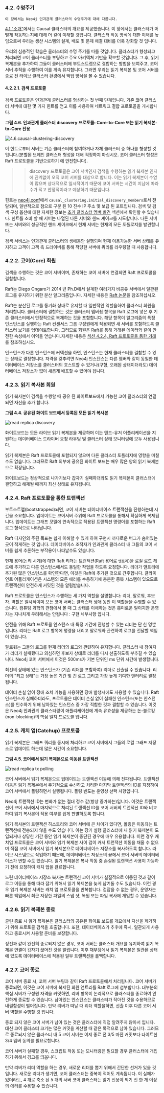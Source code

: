 
### 4.2. 수명주기 

```
이 장에서는 Neo4j 인과관계 클러스터의 수명주기에 대해 다룹니다.
```

[4.1 "소개"](./introduction.md)에서는 Causal 클러스터의 개요를 제공했습니다. 이 장에서는 클러스터가 어떻게 작동하는지에 대해 더 깊이 이해할 것입니다. 클러스터 작동 방식에 대한 이해를 높임으로써 우리는 생산 시스템의 설계, 배포 및 문제 해결 대비를 더욱 강화할 것 입니다.

우리의 심층적인 학습은 클러스터의 수명 주기를 따를 것입니다. 클러스터가 형성되고 처리되면 코어 클러스터를 부팅하고 주요 아키텍처 기반을 확보할 것입니다. 그 후, 읽기 복제본을 추가하여 그들이 클러스터에 부트스트랩으로 결합하는 방법을 보여주고, 코어 서버 추적을 수행하여 이를 계속 유지합니다. 그러면 우리는 읽기 복제본 및 코어 서버를 종료 전 라이브 클러스터 환경에서 백업 방식을 볼 수 있습니다.

#### 4.2.2.1. 검색 프로토콜

검색 프로토콜은 인과관계 클러스터를 형성하는 첫 번째 단계입니다. 기존 코어 클러스터 서버에 대한 몇 가지 힌트를 얻고 이를 사용하여 네트워크 결합 프로토콜을 개시합니다. 

**그림 4.6. 인과관계 클러스터 discovery 프로토콜: Core-to-Core 또는 읽기 복제본-to-Core 전용**


![4.6.causal-clustering-discovery](./4.6.causal-clustering-discovery.png)

이 힌트로부터 서버는 기존 클러스터에 참여하거나 자체 클러스터 중 하나를 형성할 것입니다.(분할된 브레인 클러스터 형성을 대해 걱정하지 마십시오. 코어 클러스터 형성은 Raft 프로토콜을 기반으로하기 에 안전합니다). 


>> discovery 프로토콜은 코어 서버인지 검색을 수행하는 읽기 복제본 인지에 관계없이 오직 코어 서버를 대상으로 합니다. 이는 읽기 복제본이 수없이 많으며 상대적으로 일시적이기 때문에 코어 서버는 시간이 지남에 따라 수가 적고 안정적이라고 예상하기 때문입니다.

힌트는  [neo4j.conf](/configuration/file-locations.md)에서 ```causal_clustering.initial_discovery_members```로서 전달되며, 일반적으로 점으로 구분 된 10 진수 IP 주소 및 보급 된 포트입니다. 검색 및 검색 구성 옵션에 대한 자세한 정보는 [초기 클러스터 멤버 발견](./setup-new-cluster.md) 섹션에서 확인할 수 있습니다. 힌트를 소비 할 때 서버는 나열된 다른 서버와 핸드 셰이크를 시도합니다. 다른 서버 또는 서버와의 성공적인 핸드 셰이크에서 현재 서버는 현재의 모든 토폴로지를 발견합니다.

검색 서비스는 인과관계 클러스터의 생애동안 실행되며 현재 이용가능한 서버 상태를 유지하고 고객이 고객 측 드라이버를 통해 적당한 서버에 쿼리를 라우팅할 때 사용합니다. 

### 4.2.2. 코어(Core) 회원 

검색을 수행하는 것은 코어 서버이며, 존재하는 코어 서버에 연결되면 Raft 프로토콜을 결합합니다. 

Raft는 Diego Ongaro가 2014 년 Ph.D에서 설계한 여러가지 비공유 서버에서 일관된 로그를 유지하기 위한 분산 알고리즘입니다. 자세한 내용은 [Raft 논문](https://ramcloud.stanford.edu/~ongaro/thesis.pdf)을 참조하십시오. 

Raft는 분산된 로그를 동기화 상태로 유지할 때 일반적인 역할을하여 클러스터 회원을 처리합니다. 클러스터에 결합하는 것은 클러스터 멤버쉽 항목을 Raft 로그에 넣은 후 기존 클러스터에서 안정적으로 복제하는 것을 포함합니다. 해당 항목이 알고리즘의 특정 인스턴스를 실행하는 Raft 컨센서스 그룹 구성원에게 적용되면 새 서버를 포함하도록 클러스터 보기를 업데이트합니다. 그러므로 회원은 Raft를 통해 거래된 데이터와 같이 안전한 속성에서 이익을 얻습니다.자세한 내용은 [섹션 4.2.4, Raft 프로토콜을 통한 거래](./lifecycle.md)를 참조하십시오. 

인스턴스가 다른 인스턴스에 커텍션을 하면, 인스턴스는 현재 클러스터를 결합할 수 있는 상태로 결정합니다. 자격을 갖추려면 Neo4j 인스턴스는 다른 멤버와 같이 동일한 데이터베이스 저장소를 클러스터의 호스트할 수 있거나(구형, 오래된 상태이더라도) 데이터베이스 저장소가 없이 새롭게 배포할 수 있어야 됩니다. 

### 4.2.3. 읽기 복사본 회원 

읽기 복사본이 검색을 수행할 때 공유 된 화이트보드에서 가능한 코어 클러스터의 연결되면 자신을 추가 합니다. 

**그림 4.4. 공유된 화이트 보드에서 등록된 모든 읽기 복사본**

![read replica discovery](https://neo4j.com/docs/operations-manual/3.4/images/read-replica-discovery.svg)


화이트보드는 모든 라이브 읽기 복제본을 제공하며 이는 엔드-유저 어플리케이션을 지원하는 데이터베이스 드라이버 요청 라우팅 및 클러스터 상태 모니터링에 모두 사용됩니다. 

읽기 복제본은 Raft 프로토콜에 포함되지 않으며 다른 클러스터 토플러지에 영향을 미칠 수도 없습니다. 그러므로 Raft 외부에 공유된 화이트 보드는 매우 많은 양의 읽기 복제본으로 확장됩니다. 


화이트보드는 정상적으로 나가기보다 갑자기 실패하더라도 읽기 복제본이 클러스터에 결합하고 해제될 때까지 최신 상태로 유지됩니다. 

### 4.2.4. Raft 프로토콜을 통한 트랜잭션 

부트스트랩(bootstrapped)되면, 코어 서버는 데이터베이스 트랜잭션을 진행하는데 시간을 소요합니다. 
업데이트는 코어서버 주위에 Raft 프로토콜을 통해서 확실하게 복제됩니다. 업데이트는 그래프 모델에 연속적으로 적용된 트랜잭션 명령어를 포함하는 Raft 로그 형식으로 나타납니다. 

Raft 디자인의 주된 목표는 쉽게 이해할 수 있게 하여 구현시 까다로운 버그가 숨어있는 곳이 적게하는 것 입니다. 데이터베이스 조작자가 인과관계 클러스터 내 그들의 코어 서버를 쉽게 추론하는 부작용이 나타날수도 있습니다. 

현재 용어(논리 시계)에 대한 Raft 리더는 트랜잭션(Raft 용어로 `엔트리`)을 로컬 로드 헤드에 추가하고 다른 인스턴스에서도 동일한 작업을 하도록 요청합니다. 리더가 앤트리에 추가된 많은 인스턴스를 확인한다면, 이것은 Raft에 추가된 것으로 간주합니다. 클라이언트 어플리케이션은 시스템의 모든 에러를 수용하기에 충분한 종복 시스템이 있으므로 트랜잭션이 안전하게 커밋된 것을 알림받습니다. 

Raft 프로토콜은 인스턴스가 수행하는 세 가지 역할을 설명합니다: 리더, 팔로워, 후보자. 역할은  일시적이며 모든 코어 서버는 클러스터 생애 동안 이 역할들을 수행할 수 있습니다. 컴퓨팅 과학의 관점에서 볼 때 그 상태를 이해하는 것은 흥미로운 일이지만 운영자는 지나치게 우려해서는 안됩니다 : 구현 세부사항 입니다. 
 
안전을 위해 Raft 프로토콜 인스턴스 내 특정 기간에 진행할 수 있는 리더는 단 한 명뿐입니다. 리더는 Raft 로그 항목에 명령을 내리고 팔로워와 관련하여 로그를 전달할 책임이 있습니다. 

팔로워는 그들의 로그를 현재 리더의 로그와 관련하여 유지합니다. 클러스터 내 참여자가 리더가 실패했다고 의심하면 후보자 상태로 리더를 다시 선출하도록 부추길 수 있습니다. Neo4j 코어 서버에서 이것은 500ms가 기본 단위인 ms 단위 시간에 발생합니다. 

최선의 상태에 있는 인스턴스가 (기존 리더를 포함하여) 리더로 선출될 수 있습니다. 리더의 "최고 상태"는 가장 높은 기간 및 긴 로그 그리고 가장 높게 기여한 앤터리로 결정됩니다. 


데이터 손실 없이 정애 조치 기능을 사용하면 장애 발생시에도 사용할 수 있습니다. Raft 인스턴스가 실패하더라도, 프로토콜은 데이터 손실 없이 실패한 인스턴스(또는 인스턴스)를 인수하기 위해 남아있는 인스턴스 중 가장 적합한 것과 결합할 수 있습니다. 이것은 Neo4j 인과관계 클러스터링이 애플리케이션에 계속 유효성을 제공하는 논-블로킹(non-blocking)의 핵심 일치 프로토콜 입니다.

### 4.2.5. 캐치 업(Catchup) 프로토콜 

읽기 복제본은 그래프 쿼리를 동시에 처리하고 코어 서버에서 그들의 로컬 그래프 저장소로 업데이트 하는데 많은 시간이 소요합니다. 

**그림 4.5. 코어에서 읽기 복제본으로 이동된 트랜잭션**

![read replica tx polling](https://neo4j.com/docs/operations-manual/3.4/images/read-replica-tx-polling.svg)

코어 서버에서 읽기 복제본으로 업데이트는 트랜잭션 이동에 의해 전파됩니다. 트랜잭션 이동은 읽기 복제본에서 주기적으로 수신하고 처리한 마지막 트랜잭션의 ID를 지정하여 코어 서버에서 폴링하면서 실행됩니다. 폴링 빈도는 운영상 선택 사항입니다. 

Neo4j 트랜잭션 ID는 변화가 없는 절대 정수 값(항상 증가하는)입니다. 이것은 트랜잭션이 코어 서버에서 마지막으로 처리된 트랜잭션 ID를 코어 서버의 트랜잭션 ID와 비교하여 
읽기 복사본이 적용 여부를 쉽게 판별하도록 합니다. 

읽기 복사본의 트랜잭션 히스토리와 코어 서버에 큰 차이가 있다면, 폴링은 이동되는 트랜잭션에 전송되지 않을 수도 있습니다. 이는 장기 실행 클러스터에 새 읽기 복제본이 도입되거나 상당한 기간 동안 읽기 복제본이 중단된 경우에 매우 유용합니다. 이런 경우 캐치업 프로토콜은 코어 서버와 읽기 복제본 사이 갭이 커서 트랜잭션 이동을 채울 수 없으며 직접 코어 서버에서 읽기 복제본으로 데이터베이스 저장소를 복사하도록 합니다. 라이브 시스템으로 작업하기 때문에, 데이터베이스 저장소의 끝에서 코어 서버의 데이터베이스가 변할 수도 있습니다. 읽기 복제본은 복사 작동 중 손실된 트랜잭션 사용이 가능하기 전에 요청하여 캐치 업을 완료합니다.


느린 데이터베이스 저장소 복사는 트랜잭션 코어 서버가 실질적으로 이동된 것과 같이 로그 이동을 통해 따라 잡기 위해서 읽기 복제본을 늦게 남겨둘 수도 있습니다. 이런 경우 읽기 복제본 서버는 캐치 업 프로토콜을 반복합니다. 걷잡을 수 없는 경우, 운영자는 빠른 백업에서 최근 저장한 파일의 스냅 샷, 복원 또는 파일 복사에 개입할 수 있습니다. 


### 4.2.6. 읽기 복제본 종료 

클린 종료 시 읽기 복제본은 클러스터의 공유된 화이트 보드를 개요에서 자신을 제거하기 위해 프로토콜 검색을 호출합니다. 또한, 데이터베이스가 추후에 즉시, 일관되게 사용하고 종료시켜 사용할 준비를 보장합니다. 

정전과 같이 완전히 종료되지 않은 경우, 코어 서버는 클러스터 개요를 유지하여 읽기 복제본 연결이 갑자기 끊어진 것을 알립니다. 이후 재부팅에서 읽기 복제본은 일관된 상태에 있도록 데이터베이스에 적용된 일부 트랜잭션을 롤백합니다. 

### 4.2.7. 코어 종료 

코어 서버 종료 시, 코어 서버 부팅과 같이 Raft 프로토콜에서 처리됩니다. 코어 서버가 종료되면, 이것은 코어 서버에 복제된 회원 앤트리를 Raft 로그에 첨부합니다. 대부분의 핵심 서버가 구성원 자격을 커밋하면, 리버 항목이 논리적으로 클러스터를 종료하여 안전하게 종료할 수 있습니다. 남아있는 인스턴스는 클러스터가 작아진 것을 수용하므로 내결함성이 떨어집니다. 만약 리버가 떠날 때 리더 역할을하면, 선출 이후 다른 코어 서버 역할을 수행할 것 입니다. 

종료 되지 않은 코어 서버가 남아 있는 것은 클러스터에 직접 알려주지 않아서 입니다. 대신 코어 클러스터 크기는 많은 커밋을 계산할 때 같은 목적으로 남아 있습니다. 그러므로 종료되지 않은 클러스터 내 5 코어 서버는 이제 종료 전 3/5 마진 커밋보다 타이트한 3/4 멤버 동의를 필요로합니다. 

코어 서버가 실패할 경우, 스크립트 작동 또는 모니터링은 필요할 경우 클러스터에 개입하기 위해서 경고를 띄웁니다. 

만약 리버가 리더 역할을 하는 경우, 새로운 리더를 뽑기 위해서 간단한 선거가 있을 것 입니다. 새로운 리더가 생기면, 코어 클러스터는 중복이 적어도 계속됩니다. 이 실패가 있더라도, 4 개로 축소 된 5 개의 서버 코어 클러스터는 읽기 전용이 되기 전 한 개 이상의 에러를 수용할 수 있습니다. 